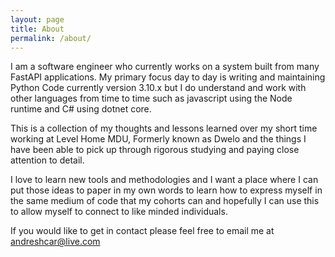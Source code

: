 ```yaml
---
layout: page
title: About
permalink: /about/
---
```


I am a software engineer who currently works on a system built from many FastAPI applications. 
My primary focus day to day is writing and maintaining Python Code currently version 3.10.x but 
I do understand and work with other languages from time to time such as javascript using the Node runtime 
and C# using dotnet core.

This is a collection of my thoughts and lessons learned over my short time working at Level Home MDU, Formerly known as Dwelo
and the things I have been able to pick up through rigorous studying and paying close attention to detail.

I love to learn new tools and methodologies and I want a place where I can put those ideas to paper in my own words to learn 
how to express myself in the same medium of code that my cohorts can and hopefully I can use this to allow myself to connect 
to like minded individuals.

If you would like to get in contact please feel free to email me at [andreshcar@live.com](mailto:andreshcar@live.com)